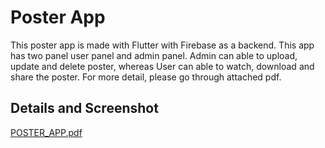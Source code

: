 # Poster App
This poster app is made with Flutter with Firebase as a backend. This app has two panel user panel and admin panel. Admin can able to upload, update and delete poster, whereas User can able to watch, download and share the poster. For more detail, please go through attached pdf.


## Details and Screenshot 

[POSTER_APP.pdf](https://github.com/NikitaDhomne/Poster_App/files/15174413/POSTER_APP.pdf)
